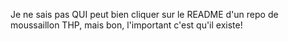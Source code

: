 Je ne sais pas QUI peut bien cliquer sur le README d'un repo de moussaillon THP, mais bon, l'important c'est qu'il existe! 
